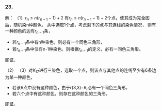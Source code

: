 ### 23.
解：
（1）$r_n\leqslant n(r_{n-1}-1)+2$
有$r_n\leqslant n(r_{n-1}-1)+2$个点，使其成为完全图后，随机染n种颜色，
从中选取1个点，考虑剩下的点与其连线的染色情况，
则有一种颜色的边有$r_{n-1}$条，
* 若$r_{n-1}$条中有n种染色，则必有一个同色三角形，
* 若$r_{n-1}$条中仅有n-1种染色，则根据$r_{n-1}$的定义，必有一同色三角形。
  
即证。

（2）
（3）对$K_17$进行三染色，选取一个点，则该点与其他点的连线至少有6条边为某一种颜色，
* 若该6点中没有这种颜色，由于r(3,3)=6,必有一个同色三角形，
* 若六个点中有这种颜色，则存在这种颜色的三角形。

即证。

